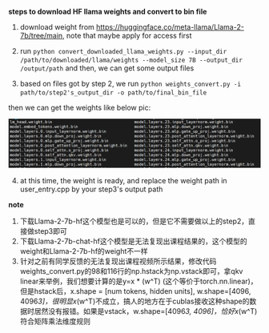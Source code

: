 **steps to download HF llama weights and convert to bin file**

1. download weight from https://huggingface.co/meta-llama/Llama-2-7b/tree/main, note that maybe apply for access first

2. run `python convert_downloaded_llama_weights.py --input_dir /path/to/downloaded/llama/weights --model_size 7B --output_dir /output/path` and then, we can get some output files

3. based on files got by step 2, we run `python weights_convert.py -i path/to/step2's_output_dir -o path/to/final_bin_file`

then we can get the weights like below pic:

![image-20240208212828680](1.png)

4. at this time, the weight is ready, and replace the weight path in user_entry.cpp by your step3's output path

**note**
1. 下载Llama-2-7b-hf这个模型也是可以的，但是它不需要做以上的step2，直接做step3即可
2. 下载Llama-2-7b-chat-hf这个模型是无法复现出课程结果的，这个模型的weight和Llama-2-7b-hf的weight不一样
3. 针对之前有同学反馈的无法复现出课程视频所示结果，修改代码weights_convert.py的98和116行的np.hstack为np.vstack即可，拿qkv linear来举例，我们想要计算的是y=x * (w^T) (这个等价于torch.nn.linear)，但是hstack后，x.shape = [num tokens, hidden units], w.shape=[4096, 4096*3]，很明显x*(w^T)不成立，搞人的地方在于cublas接收这种shape的数据时居然没有报错。如果是vstack，w.shape=[4096*3, 4096]，恰好x*(w^T)符合矩阵乘法维度规则
